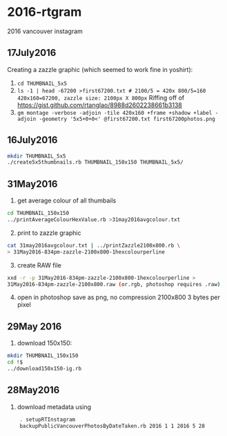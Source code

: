 # 2016-rtgram
2016 vancouver instagram 

## 17July2016

Creating a zazzle graphic (which seemed to work fine in yoshirt):

1. ```cd THUMBNAIL_5x5```
2. ```ls -1 | head -67200 >first67200.txt # 2100/5 = 420x 800/5=160 420x160=67200, zazzle size: 2100px X 800px``` Riffing off of https://gist.github.com/rtanglao/8988d2602238661b3138
3. ```gm montage -verbose -adjoin -tile 420x160 +frame +shadow +label -adjoin -geometry '5x5+0+0<' @first67200.txt first67200photos.png```

## 16July2016
```sh
mkdir THUMBNAIL_5x5
./create5x5thumbnails.rb THUMBNAIL_150x150 THUMBNAIL_5x5/
```
## 31May2016

1. get average colour of all thumbails
```sh
cd THUMBNAIL_150x150
../printAverageColourHexValue.rb >31may2016avgcolour.txt
```
2. print to zazzle graphic
```sh
cat 31may2016avgcolour.txt | ../printZazzle2100x800.rb \
> 31May2016-834pm-zazzle-2100x800-1hexcolourperline
```
3. create RAW file
```sh
xxd -r -p 31May2016-834pm-zazzle-2100x800-1hexcolourperline >
31May2016-834pm-zazzle-2100x800.raw (or.rgb, photoshop requires .raw)
```
4. open in photoshop save as png, no compression 2100x800 3 bytes per pixel

## 29May 2016
1. download 150x150:
```sh
mkdir THUMBNAIL_150x150
cd !$
../download150x150-ig.rb
```

## 28May2016

1. download metadata using
```sh
    . setupRTInstagram
    backupPublicVancouverPhotosByDateTaken.rb 2016 1 1 2016 5 28
```
